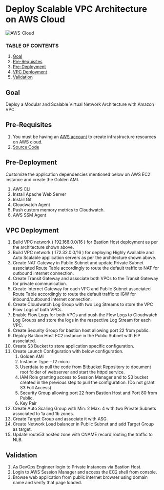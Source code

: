 # Deploy Scalable VPC Architecture on AWS Cloud

![AWS-Cloud](https://imgur.com/AXD50yl.png)

### TABLE OF CONTENTS
1. [Goal](https://github.com/rb-balaji/Product_Management_Projects/tree/12571be0593713ede91a627423077f1bea9d4a79/Deploy%20Scalable%20VPC%20Architecture%20on%20AWS%20Cloud/README.md#goal)
2. [Pre-Requisites](https://github.com/rb-balaji/Product_Management_Projects/tree/12571be0593713ede91a627423077f1bea9d4a79/Deploy%20Scalable%20VPC%20Architecture%20on%20AWS%20Cloud/README.md#pre-requisites)
3. [Pre-Deployment](https://github.com/rb-balaji/Product_Management_Projects/tree/12571be0593713ede91a627423077f1bea9d4a79/Deploy%20Scalable%20VPC%20Architecture%20on%20AWS%20Cloud/README.md#pre-deployment)
4. [VPC Deployment](https://github.com/rb-balaji/Product_Management_Projects/tree/12571be0593713ede91a627423077f1bea9d4a79/Deploy%20Scalable%20VPC%20Architecture%20on%20AWS%20Cloud/README.md#vpc-deployment)
5. [Validation](https://github.com/rb-balaji/Product_Management_Projects/tree/12571be0593713ede91a627423077f1bea9d4a79/Deploy%20Scalable%20VPC%20Architecture%20on%20AWS%20Cloud/README.md#validation)

## Goal
Deploy a Modular and Scalable Virtual Network Architecture with Amazon VPC.

## Pre-Requisites
1. You must be having an [AWS account](https://aws.amazon.com/) to create infrastructure resources on AWS cloud.
2. [Source Code](https://github.com/rb-balaji/Product_Management_Projects/tree/12571be0593713ede91a627423077f1bea9d4a79/Deploy%20Scalable%20VPC%20Architecture%20on%20AWS%20Cloud/html-web-app)

## Pre-Deployment
Customize the application dependencies mentioned below on AWS EC2 instance and create the Golden AMI.

1. AWS CLI
2. Install Apache Web Server
3. Install Git
4. Cloudwatch Agent
5. Push custom memory metrics to Cloudwatch.
6. AWS SSM Agent

## VPC Deployment
1. Build VPC network ( 192.168.0.0/16 ) for Bastion Host deployment as per the architecture shown above.
2. Build VPC network ( 172.32.0.0/16 ) for deploying Highly Available and Auto Scalable application servers as per the architecture shown above.
3. Create NAT Gateway in Public Subnet and update Private Subnet associated Route Table accordingly to route the default traffic to NAT for outbound internet connection.
4. Create Transit Gateway and associate both VPCs to the Transit Gateway  for private communication.
5. Create Internet Gateway for each VPC and Public Subnet associated Route Table accordingly to route the default traffic to IGW for inbound/outbound internet connection.
6. Create Cloudwatch Log Group with two Log Streams to store the VPC Flow Logs of both VPCs.
7. Enable Flow Logs for both VPCs and push the Flow Logs to Cloudwatch Log Groups and store the logs in the respective Log Stream for each VPC.
8. Create Security Group for bastion host allowing port 22 from public.
9. Deploy Bastion Host EC2 instance in the Public Subnet with EIP associated.
10. Create S3 Bucket to store application specific configuration.
11. Create Launch Configuration with below configuration.
    1. Golden AMI
    2. Instance Type – t2.micro
    3. Userdata to pull the code from Bitbucket Repository  to document root folder of webserver and start the httpd service.
    4. IAM Role granting access to Session Manager and to S3 bucket created in the previous step to pull the configuration. (Do  not grant S3 Full Access)
    5. Security Group allowing port 22 from Bastion Host and Port 80 from Public.
    6. Key Pair
12. Create Auto Scaling Group with Min: 2 Max: 4 with two Private Subnets associated to 1a and 1b zones.
13. Create Target Group and associate it with ASG.
14. Create Network Load balancer in Public Subnet and add Target Group as target.
15. Update route53 hosted zone with CNAME record routing the traffic to NLB.

## Validation
1. As DevOps Engineer login to Private Instances via Bastion Host.
2. Login to AWS Session Manager and access the EC2 shell from console.
3. Browse web application from public internet browser using domain name and verify that page loaded.
